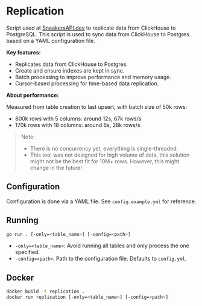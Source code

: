 # Replication

Script used at [SneakersAPI.dev](https://sneakersapi.dev) to replicate data from ClickHouse to PostgreSQL.
This script is used to sync data from ClickHouse to Postgres based on a YAML configuration file.

**Key features:**

- Replicates data from ClickHouse to Postgres.
- Create and ensure indexes are kept in sync.
- Batch processing to improve performance and memory usage.
- Cursor-based processing for time-based data replication.

**About performance:**

Measured from table creation to last upsert, with batch size of 50k rows:

- 800k rows with 5 columns: around 12s, 67k rows/s
- 170k rows with 18 columns: around 6s, 28k rows/s

> Note:
>
> - There is no concurrency yet, everything is single-threaded.
> - This tool was not designed for high volume of data, this solution might not be the best fit for 10M+ rows. However, this might change in the future!

## Configuration

Configuration is done via a YAML file. See `config.example.yml` for reference.

## Running

```bash
go run . [-only=<table_name>] [-config=<path>]
```

- `-only=<table_name>`: Avoid running all tables and only process the one specified.
- `-config=<path>`: Path to the configuration file. Defaults to `config.yml`.

## Docker

```bash
docker build -t replication .
docker run replication [-only=<table_name>] [-config=<path>]
```
